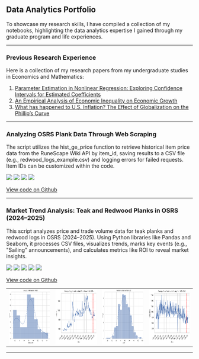 ## Data Analytics Portfolio
To showcase my research skills, I have compiled a collection of my notebooks, highlighting the data analytics expertise I gained through my graduate program and life experiences. 

---

### Previous Research Experience
Here is a collection of my research papers from my undergraduate studies in Economics and Mathematics:
1. [Parameter Estimation in Nonlinear Regression: Exploring Confidence Intervals for Estimated Coefficients](https://scholar.umw.edu/student_research/390/)
2. [An Empirical Analysis of Economic Inequality on Economic Growth](https://scholar.umw.edu/student_research/389/)
3. [What has happened to U.S. Inflation? The Effect of Globalization on the Phillip’s Curve](https://blogs.elon.edu/ipe/issues/volume-29-issue-1-2020/)

--- 

### Analyzing OSRS Plank Data Through Web Scraping
The script utilizes the hist_ge_price function to retrieve historical item price data from the RuneScape Wiki API by item_id, saving results to a CSV file (e.g., redwood_logs_example.csv) and logging errors for failed requests. Item IDs can be customized within the code.

[![](https://img.shields.io/badge/Python-white?logo=Python)](#) [![](https://img.shields.io/badge/Jupyter-white?logo=Jupyter)](#) [![](https://img.shields.io/badge/DataExtraction-white?logo=DataExtraction)](#) [![](https://img.shields.io/badge/Runescape-white?logo=Runescape)](#) 

[View code on Github]()

--- 

### Market Trend Analysis: Teak and Redwood Planks in OSRS (2024–2025)
This script analyzes price and trade volume data for teak planks and redwood logs in OSRS (2024–2025). Using Python libraries like Pandas and Seaborn, it processes CSV files, visualizes trends, marks key events (e.g., "Sailing" announcements), and calculates metrics like ROI to reveal market insights.

[![](https://img.shields.io/badge/Python-white?logo=Python)](#) [![](https://img.shields.io/badge/Jupyter-white?logo=Jupyter)](#) [![](https://img.shields.io/badge/Seaborn-white?logo=Seaborn)](#)
[![](https://img.shields.io/badge/Pandas-white?logo=Pandas)](#) [![](https://img.shields.io/badge/Runescape-white?logo=Runescape)](#)

[View code on Github]()

<table>
  <tr>
    <td><img src="Images/Figure 2025-03-25 212214 (0).png?raw=true" width="200" height="150"/></td>
    <td><img src="Images/Figure 2025-03-25 212214 (1).png?raw=true" width="200" height="150"/></td>
    <td><img src="Images/Figure 2025-03-25 212214 (6).png?raw=true" width="200" height="150"/></td>
    <td><img src="Images/Figure 2025-03-25 212214 (7).png?raw=true" width="200" height="150"/></td>
  <tr>
<table>

---

